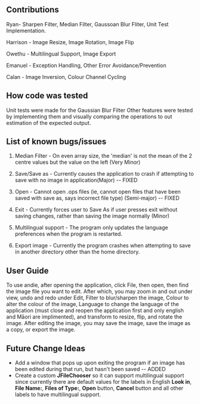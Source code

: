 ## Contributions
Ryan- Sharpen Filter, Median Filter, Gaussoan Blur Fliter, Unit Test Implementation.

Harrison - Image Resize, Image Rotation, Image Flip

Owethu - Multilingual Support, Image Export

Emanuel - Exception Handling, Other Error Avoidance/Prevention

Calan - Image Inversion, Colour Channel Cycling

## How code was tested
Unit tests were made for the Gaussian Blur Filter
Other features were tested by implementing them and visually comparing the operations to out estimation of the expected output.

## List of known bugs/issues
<!--
<<<<<<< HEAD
Median Filter - On even array size, the 'median' is not the mean of the 2 centre values but the value on the left (Very Minor)
Save/Save as - Currently causes the application to crash if attempting to save with no image in application(Major)
Open - Cannot open .ops files (ie, cannot open files that have been saved with save as, says incorrect file type) (Semi-major)
Multilingual support - The program does not update the JMenuBar with updated preferences, but user has to restart the program to get the updated JMenuBar (minor).
Export image - Currently the program crashes when attempting to save in another directory other than the home directory.(Major)
=======-->
1) Median Filter - On even array size, the 'median' is not the mean of the 2 centre values but the value on the left (Very Minor)

2) Save/Save as - Currently causes the application to crash if attempting to save with no image in application(Major) -- FIXED

3) Open - Cannot open .ops files (ie, cannot open files that have been saved with save as, says incorrect file type) (Semi-major) -- FIXED

4) Exit - Currently forces user to Save As if user presses exit without saving changes, rather than saving the image normally (Minor)

5) Multilingual support - The program only updates the language preferences when the program is restarted.

6) Export image - Currently the program crashes when attempting to save in another directory other than the home directory.

## User Guide
To use andie, after opening the application, click File, then open, then find the image file you want to edit. After which, you may zoom in and out under view, undo and redo under Edit, Filter to blur/sharpen the image, Colour to alter the colour of the image, Language to change the language of the application (must close and reopen the application first and only english and Māori are implimented), and transform to resize, flip, and rotate the image. After editing the image, you may save the image, save the image as a copy, or export the image.

## Future Change Ideas
- Add a window that pops up upon exiting the program if an image has been edited during that run, but hasn't been saved -- ADDED
- Create a custom __JFileChooser__ so it can support multilingual support since currently there are default values for the labels in English **Look in**, **File Name:**, **Files of Type:**, **Open** button, **Cancel** button and all other labels to have multilingual support. 
  
